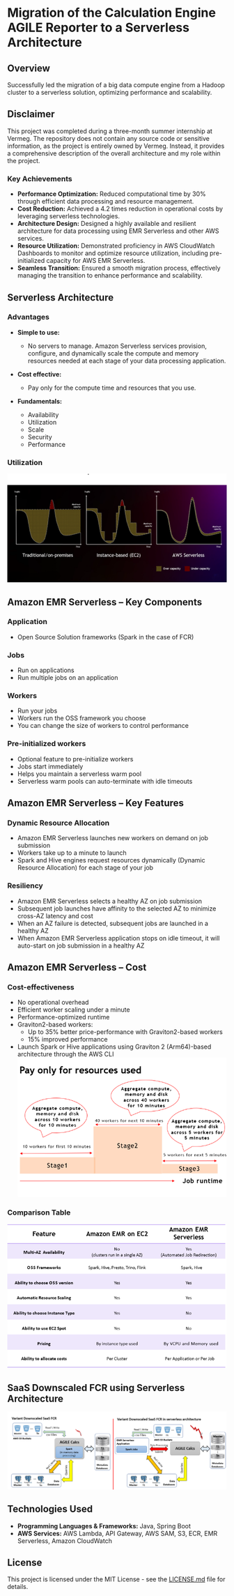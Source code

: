 
# Migration of the Calculation Engine AGILE Reporter to a Serverless Architecture

## Overview

Successfully led the migration of a big data compute engine from a Hadoop cluster to a serverless solution, optimizing performance and scalability.
## Disclaimer 
This project was completed during a three-month summer internship at Vermeg. The repository does not contain any source code or sensitive information, as the project is entirely owned by Vermeg. Instead, it provides a comprehensive description of the overall architecture and my role within the project.
### Key Achievements

- **Performance Optimization:** Reduced computational time by 30% through efficient data processing and resource management.
- **Cost Reduction:** Achieved a 4.2 times reduction in operational costs by leveraging serverless technologies.
- **Architecture Design:** Designed a highly available and resilient architecture for data processing using EMR Serverless and other AWS services.
- **Resource Utilization:** Demonstrated proficiency in AWS CloudWatch Dashboards to monitor and optimize resource utilization, including pre-initialized capacity for AWS EMR Serverless.
- **Seamless Transition:** Ensured a smooth migration process, effectively managing the transition to enhance performance and scalability.

## Serverless Architecture

### Advantages

- **Simple to use:**
  - No servers to manage. Amazon Serverless services provision, configure, and dynamically scale the compute and memory resources needed at each stage of your data processing application.
  
- **Cost effective:**
  - Pay only for the compute time and resources that you use.
  
- **Fundamentals:**
  - Availability
  - Utilization
  - Scale
  - Security
  - Performance

### Utilization

![serverless util](/project_assets/serverless_util.png)

## Amazon EMR Serverless – Key Components

### Application

- Open Source Solution frameworks (Spark in the case of FCR)

### Jobs

- Run on applications
- Run multiple jobs on an application

### Workers

- Run your jobs
- Workers run the OSS framework you choose
- You can change the size of workers to control performance

### Pre-initialized workers

- Optional feature to pre-initialize workers
- Jobs start immediately
- Helps you maintain a serverless warm pool
- Serverless warm pools can auto-terminate with idle timeouts

## Amazon EMR Serverless – Key Features

### Dynamic Resource Allocation

- Amazon EMR Serverless launches new workers on demand on job submission
- Workers take up to a minute to launch
- Spark and Hive engines request resources dynamically (Dynamic Resource Allocation) for each stage of your job

### Resiliency

- Amazon EMR Serverless selects a healthy AZ on job submission
- Subsequent job launches have affinity to the selected AZ to minimize cross-AZ latency and cost
- When an AZ failure is detected, subsequent jobs are launched in a healthy AZ
- When Amazon EMR Serverless application stops on idle timeout, it will auto-start on job submission in a healthy AZ

## Amazon EMR Serverless – Cost

### Cost-effectiveness

- No operational overhead
- Efficient worker scaling under a minute
- Performance-optimized runtime
- Graviton2-based workers:
  - Up to 35% better price-performance with Graviton2-based workers
  - 15% improved performance
- Launch Spark or Hive applications using Graviton 2 (Arm64)-based architecture through the AWS CLI
![EMR COST](/project_assets/EMR_Cost.png)
### Comparison Table

![Serverless_vs_ec2](/project_assets/serverless_vs_ec2.png)

## SaaS Downscaled FCR using Serverless Architecture

![architecture](/project_assets/architecture.png)

## Technologies Used

- **Programming Languages & Frameworks:** Java, Spring Boot
- **AWS Services:** AWS Lambda, API Gateway, AWS SAM, S3, ECR, EMR Serverless, Amazon CloudWatch

## License

This project is licensed under the MIT License - see the [LICENSE.md](LICENSE.md) file for details.
